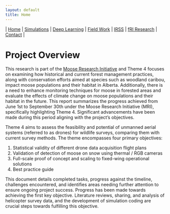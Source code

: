 ```yaml
---
layout: default
title: Home
---
```


| [Home](index.md) | [Simulations](sim.html) | [Deep Learning](dl.md) | [Field Work](fieldwork.html) | [IRSS](https://irsslab.forestry.ubc.ca/) | [fRI Research](https://friresearch.ca/) | [Contact](mailto:137965368+hambrecht@users.noreply.github.com) |


# Project Overview

This research is part of the [Moose Research Initiative](https://friresearch.ca/project/moose-research-initiative) and Theme 4 focuses on examining how historical and current forest management practices, along with conservation efforts aimed at species such as woodland caribou, impact moose populations and their habitat in Alberta. Additionally, there is a need to enhance monitoring techniques for moose in forested areas and evaluate the effects of climate change on moose populations and their habitat in the future. This report summarizes the progress achieved from June 1st to September 30th under the Moose Research Initiative (MRI), specifically highlighting Theme 4. Significant advancements have been made during this period aligning with the project’s objectives.

Theme 4 aims to assess the feasibility and potential of unmanned aerial systems (referred to as drones) for wildlife surveys, comparing them with current survey methods. The theme encompasses four primary objectives:
1. Statistical validity of different drone data acquisition flight plans
2. Validation of detection of moose on snow using thermal / RGB cameras
3. Full-scale proof of concept and scaling to fixed-wing operational solutions
4. Best practice guide

This document details completed tasks, progress against the timeline, challenges encountered, and identifies areas needing further attention to ensure ongoing project success. Progress has been made towards achieving the first key objective. Literature reviews, sharing, and analysis of helicopter survey data, and the development of simulation coding are crucial steps towards fulfilling this objective.

